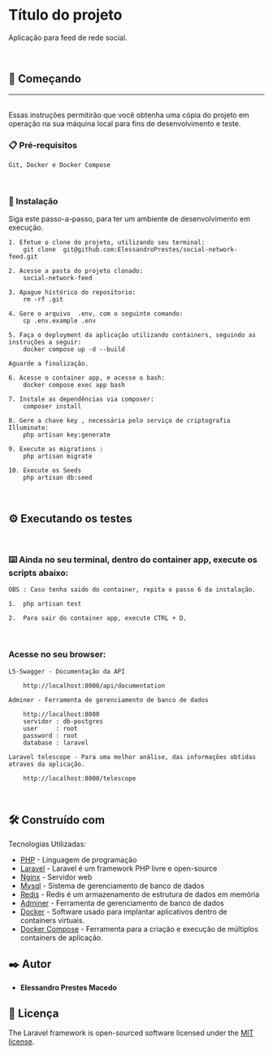 # Título do projeto

Aplicação para feed de rede social.

<br>

## 🚀 Começando
---
<br>
Essas instruções permitirão que você obtenha uma cópia do projeto em operação na sua máquina local para fins de desenvolvimento e teste.

<br>

### 📋 Pré-requisitos

```
Git, Docker e Docker Compose
```
<br>

### 🔧 Instalação

Siga este passo-a-passo, para ter um ambiente de desenvolvimento em execução.

```
1. Efetue o clone do projeto, utilizando seu terminal:
    git clone  git@github.com:ElessandroPrestes/social-network-feed.git

2. Acesse a pasta do projeto clonado:
    social-network-feed

3. Apague histórico do repositorio:
    rm -rf .git

4. Gere o arquivo  .env, com o seguinte comando:
    cp .env.example .env

5. Faça o deployment da aplicação utilizando containers, seguindo as instruções a seguir:
    docker compose up -d --build

Aguarde a finalização.

6. Acesse o container app, e acesse o bash:
    docker compose exec app bash

7. Instale as dependências via composer:
    composer install

8. Gere a chave key , necessária pelo serviço de criptografia Illuminate:
    php artisan key:generate

9. Execute as migrations :
    php artisan migrate

10. Execute os Seeds
    php artisan db:seed

```

<br>

## ⚙️ Executando os testes

<br>

### ⌨️ Ainda no seu terminal, dentro do container app,  execute os scripts abaixo:

```
OBS : Caso tenha saido do container, repita o passo 6 da instalação.

1.  php artisan test

2.  Para sair do container app, execute CTRL + D.
```

<br>

### Acesse no seu browser:

```
L5-Swagger - Documentação da API

    http://localhost:8000/api/documentation

Adminer - Ferramenta de gerenciamento de banco de dados

    http://localhost:8080
    servidor : db-postgres
    user     : root
    password : root
    database : laravel

Laravel telescope - Para uma melhor análise, das informações obtidas atraves da aplicação.

    http://localhost:8000/telescope
```

<br>

## 🛠️ Construído com

Tecnologias Utilizadas:

* [PHP](https://www.php.net/docs.php) - Linguagem de programação
* [Laravel](https://laravel.com/docs/10.x) - Laravel é um framework PHP livre e open-source
* [Nginx](https://docs.nginx.com/) - Servidor web
* [Mysql](https://dev.mysql.com/doc/) - Sistema de gerenciamento de banco de dados
* [Redis](https://redis.io/docs/) - Redis é um armazenamento de estrutura de dados em memória
* [Adminer](https://www.adminer.org/) - Ferramenta de gerenciamento de banco de dados
* [Docker](https://docs.docker.com/) - Software usado para implantar aplicativos dentro de containers virtuais.
* [Docker Compose](https://docs.docker.com/compose/) - Ferramenta para a criação e execução de múltiplos containers de aplicação.

## ✒️ Autor

* **Elessandro Prestes Macedo** 

## 📄 Licença

The Laravel framework is open-sourced software licensed under the [MIT license](https://opensource.org/licenses/MIT).


